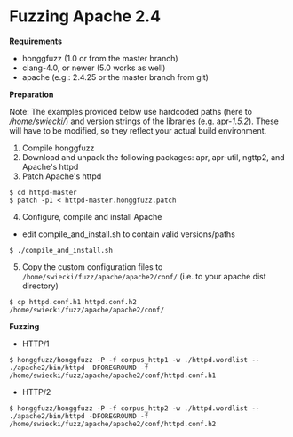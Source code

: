 # Fuzzing Apache 2.4 #

**Requirements**

  * honggfuzz (1.0 or from the master branch)
  * clang-4.0, or newer (5.0 works as well)
  * apache (e.g.: 2.4.25 or the master branch from git)

**Preparation**

Note: The examples provided below use hardcoded paths (here to _/home/swiecki/_) and
version strings of the libraries (e.g. apr-_1.5.2_). These will have to be modified, so they reflect your actual build environment.

1. Compile honggfuzz
2. Download and unpack the following packages: apr, apr-util, ngttp2, and Apache's httpd
3. Patch Apache's httpd
 ```
$ cd httpd-master
$ patch -p1 < httpd-master.honggfuzz.patch
 ```
4. Configure, compile and install Apache
  * edit compile_and_install.sh to contain valid versions/paths
 ```
$ ./compile_and_install.sh
 ```

5. Copy the custom configuration files to ```/home/swiecki/fuzz/apache/apache2/conf/``` (i.e. to your apache dist directory)

 ```
$ cp httpd.conf.h1 httpd.conf.h2 /home/swiecki/fuzz/apache/apache2/conf/
 ```

**Fuzzing**

  * HTTP/1

 ```
$ honggfuzz/honggfuzz -P -f corpus_http1 -w ./httpd.wordlist -- ./apache2/bin/httpd -DFOREGROUND -f  /home/swiecki/fuzz/apache/apache2/conf/httpd.conf.h1
 ```

  * HTTP/2

```
$ honggfuzz/honggfuzz -P -f corpus_http2 -w ./httpd.wordlist -- ./apache2/bin/httpd -DFOREGROUND -f /home/swiecki/fuzz/apache/apache2/conf/httpd.conf.h2
```
